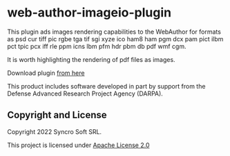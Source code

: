 # web-author-imageio-plugin

This plugin ads images rendering capabilities to the WebAuthor for formats as psd cur tiff pic rgbe tga tif sgi xyze ico ham8 ham pgm dcx pam pict ilbm pct tpic pcx iff rle ppm icns lbm pfm hdr pbm db pdf wmf cgm.

It is worth highlighting the rendering of pdf files as images.

Download plugin [from here](https://www.oxygenxml.com/maven/com/oxygenxml/web-author-imageio-plugin/)

This product includes software developed in part by support from the Defense Advanced Research Project Agency (DARPA).

Copyright and License
---------------------
Copyright 2022 Syncro Soft SRL.

This project is licensed under [Apache License 2.0](https://github.com/oxygenxml/web-author-imageio-plugin/blob/master/LICENSE)

